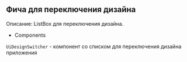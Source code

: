 ## Фича для переключения дизайна

Описание: ListBox для переключения дизайна.

- Components

`UiDesignSwitcher` - компонент со списком для переключения дизайна приложения
